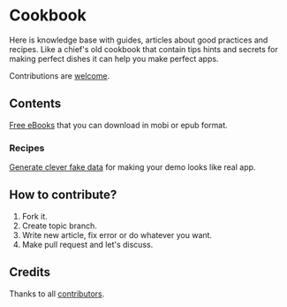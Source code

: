 # Cookbook

Here is knowledge base with guides, articles about good practices and recipes. Like a chief's old cookbook that contain tips hints and secrets for making perfect dishes it can help you make perfect apps.

Contributions are [welcome](#how-to-contribute).

## Contents
[Free eBooks](https://github.com/twinslash/cookbook/blob/master/books.md#books) that you can download in mobi or epub format.

### Recipes
[Generate clever fake data](https://github.com/twinslash/cookbook/blob/master/recipes/generating_fake_demo_data.md#generating-fake-demo-data) for making your demo looks like real app.

## How to contribute?
1. Fork it.
2. Create topic branch.
3. Write new article, fix error or do whatever you want.
4. Make pull request and let's discuss.

## Credits
Thanks to all [contributors](https://github.com/twinslash/cookbook/graphs/contributors).

